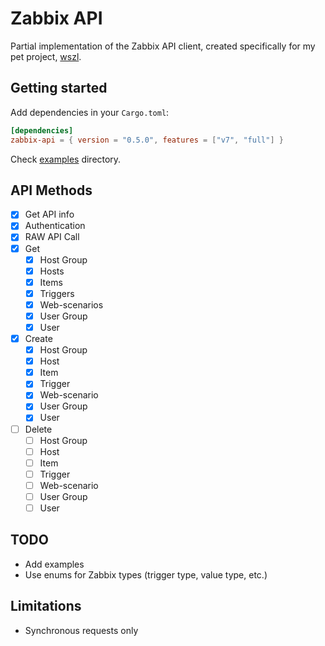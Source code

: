 # Zabbix API

Partial implementation of the Zabbix API client, created specifically for my pet project, [wszl](https://github.com/tinyops-ru/zabbix-lld-ws).

## Getting started

Add dependencies in your `Cargo.toml`:

```toml
[dependencies]
zabbix-api = { version = "0.5.0", features = ["v7", "full"] }
```

Check [examples](examples) directory.

## API Methods

- [x] Get API info
- [x] Authentication
- [x] RAW API Call
- [x] Get
  - [x] Host Group
  - [x] Hosts
  - [x] Items
  - [x] Triggers
  - [x] Web-scenarios
  - [x] User Group
  - [x] User
- [x] Create
  - [x] Host Group
  - [x] Host
  - [x] Item
  - [x] Trigger
  - [x] Web-scenario
  - [x] User Group
  - [x] User
- [ ] Delete
  - [ ] Host Group
  - [ ] Host
  - [ ] Item
  - [ ] Trigger
  - [ ] Web-scenario
  - [ ] User Group
  - [ ] User

## TODO

- Add examples
- Use enums for Zabbix types (trigger type, value type, etc.)

## Limitations

- Synchronous requests only
